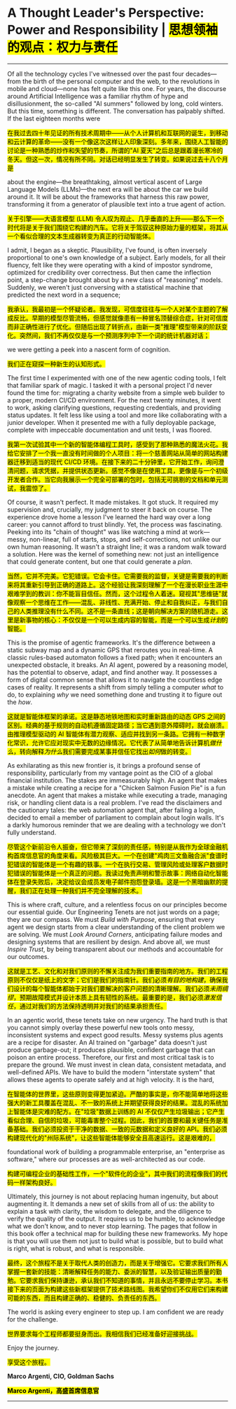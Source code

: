 # A Thought Leader's Perspective: Power and Responsibility | <mark>思想领袖的观点：权力与责任</mark>

---

Of all the technology cycles I've witnessed over the past four decades—from the birth of the personal computer and the web, to the revolutions in mobile and cloud—none has felt quite like this one. For years, the discourse around Artificial Intelligence was a familiar rhythm of hype and disillusionment, the so-called "AI summers" followed by long, cold winters. But this time, something is different. The conversation has palpably shifted. If the last eighteen months were

<mark>在我过去四十年见证的所有技术周期中——从个人计算机和互联网的诞生，到移动和云计算的革命——没有一个像这次这样让人印象深刻。多年来，围绕人工智能的讨论是一种熟悉的炒作和失望的节奏，所谓的"AI 夏天"之后总是跟着漫长寒冷的冬天。但这一次，情况有所不同。对话已经明显发生了转变。如果说过去十八个月是</mark>

about the engine—the breathtaking, almost vertical ascent of Large Language Models (LLMs)—the next era will be about the car we build around it. It will be about the frameworks that harness this raw power, transforming it from a generator of plausible text into a true agent of action.

<mark>关于引擎——大语言模型 (LLM) 令人叹为观止、几乎垂直的上升——那么下一个时代将是关于我们围绕它构建的汽车。它将关于驾驭这种原始力量的框架，将其从一个看似合理的文本生成器转变为真正的行动智能体。</mark>

I admit, I began as a skeptic. Plausibility, I've found, is often inversely proportional to one's own knowledge of a subject. Early models, for all their fluency, felt like they were operating with a kind of impostor syndrome, optimized for credibility over correctness. But then came the inflection point, a step-change brought about by a new class of "reasoning" models. Suddenly, we weren't just conversing with a statistical machine that predicted the next word in a sequence;

<mark>我承认，我最初是一个怀疑论者。我发现，可信度往往与一个人对某个主题的了解成反比。早期的模型尽管流畅，但感觉就像患有一种冒名顶替综合症，针对可信度而非正确性进行了优化。但随后出现了转折点，由新一类"推理"模型带来的阶跃变化。突然间，我们不再仅仅是与一个预测序列中下一个词的统计机器对话；</mark>

we were getting a peek into a nascent form of cognition.

<mark>我们正在窥探一种新生的认知形式。</mark>

The first time I experimented with one of the new agentic coding tools, I felt that familiar spark of magic. I tasked it with a personal project I'd never found the time for: migrating a charity website from a simple web builder to a proper, modern CI/CD environment. For the next twenty minutes, it went to work, asking clarifying questions, requesting credentials, and providing status updates. It felt less like using a tool and more like collaborating with a junior developer. When it presented me with a fully deployable package, complete with impeccable documentation and unit tests, I was floored.

<mark>我第一次试验其中一个新的智能体编程工具时，感受到了那种熟悉的魔法火花。我给它安排了一个我一直没有时间做的个人项目：将一个慈善网站从简单的网站构建器迁移到适当的现代 CI/CD 环境。在接下来的二十分钟里，它开始工作，询问澄清问题，请求凭据，并提供状态更新。感觉不像是在使用工具，更像是与一个初级开发者合作。当它向我展示一个完全可部署的包时，包括无可挑剔的文档和单元测试，我震惊了。</mark>

Of course, it wasn't perfect. It made mistakes. It got stuck. It required my supervision and, crucially, my judgment to steer it back on course. The experience drove home a lesson I've learned the hard way over a long career: you cannot afford to trust blindly. Yet, the process was fascinating. Peeking into its "chain of thought" was like watching a mind at work—messy, non-linear, full of starts, stops, and self-corrections, not unlike our own human reasoning. It wasn't a straight line; it was a random walk toward a solution. Here was the kernel of something new: not just an intelligence that could generate content, but one that could generate a *plan*.

<mark>当然，它并不完美。它犯错误。它会卡住。它需要我的监督，关键是需要我的判断来将其重新引导到正确的道路上。这个经验让我深刻理解了一个在漫长职业生涯中艰难学到的教训：你不能盲目信任。然而，这个过程令人着迷。窥视其"思维链"就像观察一个思维在工作——混乱、非线性、充满开始、停止和自我纠正，与我们自己的人类推理没有什么不同。这不是一条直线；这是朝向解决方案的随机游走。这里是新事物的核心：不仅仅是一个可以生成内容的智能，而是一个可以生成*计划*的智能。</mark>

This is the promise of agentic frameworks. It's the difference between a static subway map and a dynamic GPS that reroutes you in real-time. A classic rules-based automaton follows a fixed path; when it encounters an unexpected obstacle, it breaks. An AI agent, powered by a reasoning model, has the potential to observe, adapt, and find another way. It possesses a form of digital common sense that allows it to navigate the countless edge cases of reality. It represents a shift from simply telling a computer *what* to do, to explaining *why* we need something done and trusting it to figure out the *how*.

<mark>这就是智能体框架的承诺。这是静态地铁地图和实时重新路由的动态 GPS 之间的区别。经典的基于规则的自动机遵循固定路径；当它遇到意外障碍时，就会崩溃。由推理模型驱动的 AI 智能体有潜力观察、适应并找到另一条路。它拥有一种数字化常识，允许它应对现实中无数的边缘情况。它代表了从简单地告诉计算机*做什么*，转向解释*为什么*我们需要完成某事并信任它找出*如何*做的转变。</mark>

As exhilarating as this new frontier is, it brings a profound sense of responsibility, particularly from my vantage point as the CIO of a global financial institution. The stakes are immeasurably high. An agent that makes a mistake while creating a recipe for a "Chicken Salmon Fusion Pie" is a fun anecdote. An agent that makes a mistake while executing a trade, managing risk, or handling client data is a real problem. I've read the disclaimers and the cautionary tales: the web automation agent that, after failing a login, decided to email a member of parliament to complain about login walls. It's a darkly humorous reminder that we are dealing with a technology we don't fully understand.

<mark>尽管这个新前沿令人振奋，但它带来了深刻的责任感，特别是从我作为全球金融机构首席信息官的角度来看。风险极其巨大。一个在创建"鸡肉三文鱼融合派"食谱时犯错误的智能体是一个有趣的轶事。一个在执行交易、管理风险或处理客户数据时犯错误的智能体是一个真正的问题。我读过免责声明和警示故事：网络自动化智能体在登录失败后，决定给议会成员发电子邮件抱怨登录墙。这是一个黑暗幽默的提醒，我们正在处理一种我们并不完全理解的技术。</mark>

This is where craft, culture, and a relentless focus on our principles become our essential guide. Our Engineering Tenets are not just words on a page; they are our compass. We must *Build with Purpose*, ensuring that every agent we design starts from a clear understanding of the client problem we are solving. We must *Look Around Corners*, anticipating failure modes and designing systems that are resilient by design. And above all, we must *Inspire Trust*, by being transparent about our methods and accountable for our outcomes.

<mark>这就是工艺、文化和对我们原则的不懈关注成为我们重要指南的地方。我们的工程原则不仅仅是纸上的文字；它们是我们的指南针。我们必须*有目的地构建*，确保我们设计的每个智能体都始于对我们要解决的客户问题的清晰理解。我们必须*未雨绸缪*，预期故障模式并设计本质上具有韧性的系统。最重要的是，我们必须*激发信任*，通过对我们的方法保持透明并对我们的结果承担责任。</mark>

In an agentic world, these tenets take on new urgency. The hard truth is that you cannot simply overlay these powerful new tools onto messy, inconsistent systems and expect good results. Messy systems plus agents are a recipe for disaster. An AI trained on "garbage" data doesn't just produce garbage-out; it produces plausible, confident garbage that can poison an entire process. Therefore, our first and most critical task is to prepare the ground. We must invest in clean data, consistent metadata, and well-defined APIs. We have to build the modern "interstate system" that allows these agents to operate safely and at high velocity. It is the hard,

<mark>在智能体的世界里，这些原则变得更加紧迫。严酷的事实是，你不能简单地将这些强大的新工具覆盖在混乱、不一致的系统上并期望获得良好的结果。混乱的系统加上智能体是灾难的配方。在"垃圾"数据上训练的 AI 不仅仅产生垃圾输出；它产生看似合理、自信的垃圾，可能毒害整个过程。因此，我们的首要和最关键任务是准备基础。我们必须投资于干净的数据、一致的元数据和定义良好的 API。我们必须构建现代化的"州际系统"，让这些智能体能够安全且高速运行。这是艰难的，</mark>

foundational work of building a programmable enterprise, an "enterprise as software," where our processes are as well-architected as our code.

<mark>构建可编程企业的基础性工作，一个"软件化的企业"，其中我们的流程像我们的代码一样架构良好。</mark>

Ultimately, this journey is not about replacing human ingenuity, but about augmenting it. It demands a new set of skills from all of us: the ability to explain a task with clarity, the wisdom to delegate, and the diligence to verify the quality of the output. It requires us to be humble, to acknowledge what we don't know, and to never stop learning. The pages that follow in this book offer a technical map for building these new frameworks. My hope is that you will use them not just to build what is possible, but to build what is right, what is robust, and what is responsible.

<mark>最终，这个旅程不是关于取代人类的创造力，而是关于增强它。它要求我们所有人掌握一套新的技能：清晰解释任务的能力、委派的智慧，以及验证输出质量的勤勉。它要求我们保持谦逊，承认我们不知道的事情，并且永远不要停止学习。本书接下来的页面为构建这些新框架提供了技术路线图。我希望你们不仅用它们来构建可能的东西，而且构建正确的、稳健的、负责任的东西。</mark>

The world is asking every engineer to step up. I am confident we are ready for the challenge.

<mark>世界要求每个工程师都要挺身而出。我相信我们已经准备好迎接挑战。</mark>

Enjoy the journey.

<mark>享受这个旅程。</mark>

**Marco Argenti, CIO, Goldman Sachs**

<mark>**Marco Argenti，高盛首席信息官**</mark>

---